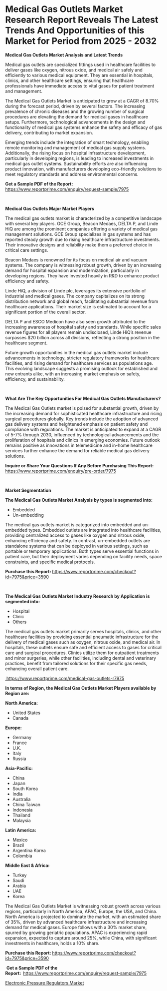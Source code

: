 <p><h1>Medical Gas Outlets Market Research Report Reveals The Latest Trends And Opportunities of this Market for Period from 2025 - 2032</h1></p><p><strong>Medical Gas Outlets Market Analysis and Latest Trends</strong></p>
<p><p>Medical gas outlets are specialized fittings used in healthcare facilities to deliver gases like oxygen, nitrous oxide, and medical air safely and efficiently to various medical equipment. They are essential in hospitals, clinics, and other healthcare settings, ensuring that healthcare professionals have immediate access to vital gases for patient treatment and management.</p><p>The Medical Gas Outlets Market is anticipated to grow at a CAGR of 8.70% during the forecast period, driven by several factors. The increasing prevalence of chronic diseases and the growing number of surgical procedures are elevating the demand for medical gases in healthcare setups. Furthermore, technological advancements in the design and functionality of medical gas systems enhance the safety and efficacy of gas delivery, contributing to market expansion. </p><p>Emerging trends include the integration of smart technology, enabling remote monitoring and management of medical gas supply systems. Additionally, the rising focus on hospital infrastructure development, particularly in developing regions, is leading to increased investments in medical gas outlet systems. Sustainability efforts are also influencing product innovation, with manufacturers developing eco-friendly solutions to meet regulatory standards and address environmental concerns.</p></p>
<p><strong>Get a Sample PDF of the Report:&nbsp;</strong> <a href="https://www.reportprime.com/enquiry/request-sample/7975?utm_campaign=3011&utm_medium=2&utm_source=Github&utm_content=ia&utm_term=19032025&utm_id=medical-gas-outlets">https://www.reportprime.com/enquiry/request-sample/7975</a></p>
<p>&nbsp;</p>
<p><strong>Medical Gas Outlets Major Market Players</strong></p>
<p><p>The medical gas outlets market is characterized by a competitive landscape with several key players. GCE Group, Beacon Medaes, DELTA P, and Linde HiQ are among the prominent companies offering a variety of medical gas management solutions. GCE Group specializes in gas systems and has reported steady growth due to rising healthcare infrastructure investments. Their innovative designs and reliability make them a preferred choice in critical care settings.</p><p>Beacon Medaes is renowned for its focus on medical air and vacuum systems. The company is witnessing robust growth, driven by an increasing demand for hospital expansion and modernization, particularly in developing regions. They have invested heavily in R&D to enhance product efficiency and safety.</p><p>Linde HiQ, a division of Linde plc, leverages its extensive portfolio of industrial and medical gases. The company capitalizes on its strong distribution network and global reach, facilitating substantial revenue from healthcare applications. Their market size is estimated to account for a significant portion of the overall sector.</p><p>DELTA P and ESCO Medicon have also seen growth attributed to the increasing awareness of hospital safety and standards. While specific sales revenue figures for all players remain undisclosed, Linde HiQ’s revenue surpasses $20 billion across all divisions, reflecting a strong position in the healthcare segment.</p><p>Future growth opportunities in the medical gas outlets market include advancements in technology, stricter regulatory frameworks for healthcare facilities, and rising demand for healthcare services as populations age. This evolving landscape suggests a promising outlook for established and new entrants alike, with an increasing market emphasis on safety, efficiency, and sustainability.</p></p>
<p>&nbsp;</p>
<p><strong>What Are The Key Opportunities For Medical Gas Outlets Manufacturers?</strong></p>
<p><p>The Medical Gas Outlets market is poised for substantial growth, driven by the increasing demand for sophisticated healthcare infrastructure and rising surgical procedures globally. Key trends include the adoption of advanced gas delivery systems and heightened emphasis on patient safety and compliance with regulations. The market is anticipated to expand at a CAGR of 5-7% through 2030, influenced by technological advancements and the proliferation of hospitals and clinics in emerging economies. Future outlook remains positive as innovations in telemedicine and in-home healthcare services further enhance the demand for reliable medical gas delivery solutions.</p></p>
<p><strong>Inquire or Share Your Questions If Any Before Purchasing This Report:</strong> <a href="https://www.reportprime.com/enquiry/pre-order/7975?utm_campaign=3011&utm_medium=2&utm_source=Github&utm_content=ia&utm_term=19032025&utm_id=medical-gas-outlets">https://www.reportprime.com/enquiry/pre-order/7975</a></p>
<p>&nbsp;</p>
<p><strong>Market Segmentation</strong></p>
<p><strong>The Medical Gas Outlets Market Analysis by types is segmented into:</strong></p>
<p><ul><li>Embedded</li><li>Un-embedding</li></ul></p>
<p><p>The medical gas outlets market is categorized into embedded and un-embedded types. Embedded outlets are integrated into healthcare facilities, providing centralized access to gases like oxygen and nitrous oxide, enhancing efficiency and safety. In contrast, un-embedded outlets are standalone systems that can be deployed in various settings, such as portable or temporary applications. Both types serve essential functions in patient care, but their deployment varies depending on facility needs, space constraints, and specific medical protocols.</p></p>
<p><strong>Purchase this Report:&nbsp;</strong><a href="https://www.reportprime.com/checkout?id=7975&price=3590&utm_campaign=3011&utm_medium=2&utm_source=Github&utm_content=ia&utm_term=19032025&utm_id=medical-gas-outlets">https://www.reportprime.com/checkout?id=7975&price=3590</a></p>
<p>&nbsp;</p>
<p><strong>The Medical Gas Outlets Market Industry Research by Application is segmented into:</strong></p>
<p><ul><li>Hospital</li><li>Clinic</li><li>Others</li></ul></p>
<p><p>The medical gas outlets market primarily serves hospitals, clinics, and other healthcare facilities by providing essential pneumatic infrastructure for the delivery of medical gases such as oxygen, nitrous oxide, and medical air. In hospitals, these outlets ensure safe and efficient access to gases for critical care and surgical procedures. Clinics utilize them for outpatient treatments and minor surgeries, while other facilities, including dental and veterinary practices, benefit from tailored solutions for their specific gas needs, enhancing overall patient care.</p></p>
<p><a href="https://www.reportprime.com/medical-gas-outlets-r7975?utm_campaign=3011&utm_medium=2&utm_source=Github&utm_content=ia&utm_term=19032025&utm_id=medical-gas-outlets">&nbsp;https://www.reportprime.com/medical-gas-outlets-r7975</a></p>
<p><strong>In terms of Region, the Medical Gas Outlets Market Players available by Region are:</strong></p>
<p>
    <p> <strong> North America: </strong>
        <ul>
            <li>United States</li>
            <li>Canada</li>
        </ul>
        </p> 
    <p> <strong> Europe: </strong>
        <ul>
            <li>Germany</li>
            <li>France</li>
            <li>U.K.</li>
            <li>Italy</li>
            <li>Russia</li>
        </ul>
        </p> 
    <p> <strong> Asia-Pacific: </strong>
        <ul>
            <li>China</li>
            <li>Japan</li>
            <li>South Korea</li>
            <li>India</li>
            <li>Australia</li>
            <li>China Taiwan</li>
            <li>Indonesia</li>
            <li>Thailand</li>
            <li>Malaysia</li>
        </ul>
        </p> 
    <p> <strong> Latin America: </strong>
        <ul>
            <li>Mexico</li>
            <li>Brazil</li>
            <li>Argentina Korea</li>
            <li>Colombia</li>
        </ul>
        </p> 
    <p> <strong> Middle East & Africa: </strong>
        <ul>
            <li>Turkey</li>
            <li>Saudi</li>
            <li>Arabia</li>
            <li>UAE</li>
            <li>Korea</li>
        </ul>
    </p>
    </p>
<p><p>The Medical Gas Outlets Market is witnessing robust growth across various regions, particularly in North America, APAC, Europe, the USA, and China. North America is projected to dominate the market, with an estimated share of 35%, driven by advanced healthcare infrastructure and increasing demand for medical gases. Europe follows with a 30% market share, spurred by growing geriatric populations. APAC is experiencing rapid expansion, expected to capture around 25%, while China, with significant investments in healthcare, holds a 10% share.</p></p>
<p><strong>Purchase this Report: </strong><a href="https://www.reportprime.com/checkout?id=7975&price=3590&utm_campaign=3011&utm_medium=2&utm_source=Github&utm_content=ia&utm_term=19032025&utm_id=medical-gas-outlets">https://www.reportprime.com/checkout?id=7975&price=3590</a></p>
<p>&nbsp;<strong>Get a Sample PDF of the Report:&nbsp;&nbsp;</strong><a href="https://www.reportprime.com/enquiry/request-sample/7975?utm_campaign=3011&utm_medium=2&utm_source=Github&utm_content=ia&utm_term=19032025&utm_id=medical-gas-outlets">https://www.reportprime.com/enquiry/request-sample/7975</a></p>
<p><strong></strong></p>
<p><p><a href="https://github.com/watzondechao/Market-Research-Report-List-1/blob/main/electronic-pressure-regulators-market.md?utm_campaign=3011&utm_medium=2&utm_source=Github&utm_content=ia&utm_term=19032025&utm_id=medical-gas-outlets">Electronic Pressure Regulators Market</a></p></p>